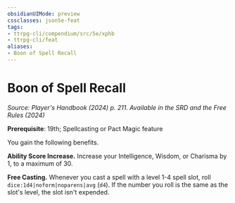 ```yaml
---
obsidianUIMode: preview
cssclasses: json5e-feat
tags:
- ttrpg-cli/compendium/src/5e/xphb
- ttrpg-cli/feat
aliases:
- Boon of Spell Recall
---
```

# Boon of Spell Recall
*Source: Player's Handbook (2024) p. 211. Available in the <span title='Systems Reference Document (5.2)'>SRD</span> and the Free Rules (2024)*  

**Prerequisite**: 19th; Spellcasting or Pact Magic feature

You gain the following benefits.

**Ability Score Increase.** Increase your Intelligence, Wisdom, or Charisma by 1, to a maximum of 30.

**Free Casting.** Whenever you cast a spell with a level 1-4 spell slot, roll `dice:1d4|noform|noparens|avg` (`d4`). If the number you roll is the same as the slot's level, the slot isn't expended.